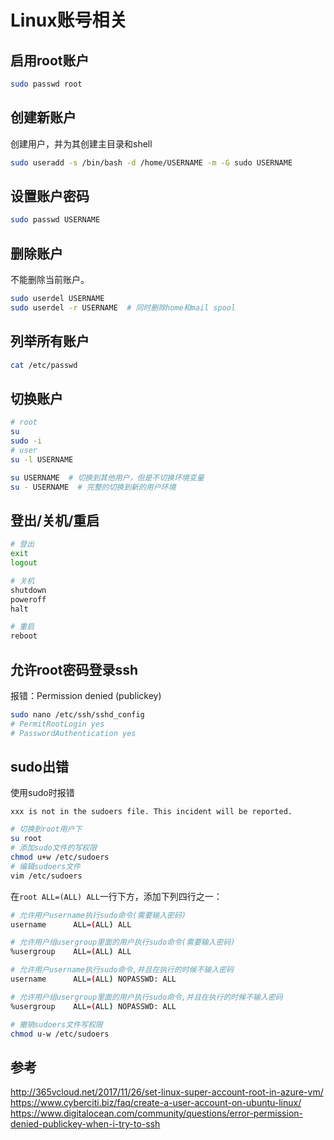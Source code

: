 # Linux账号相关



## 启用root账户

```bash
sudo passwd root
```



## 创建新账户

创建用户，并为其创建主目录和shell 

```bash
sudo useradd -s /bin/bash -d /home/USERNAME -m -G sudo USERNAME
```



## 设置账户密码

```bash
sudo passwd USERNAME
```



## 删除账户

不能删除当前账户。

```bash
sudo userdel USERNAME
sudo userdel -r USERNAME  # 同时删除home和mail spool
```



## 列举所有账户

```bash
cat /etc/passwd
```



## 切换账户

```bash
# root
su
sudo -i
# user
su -l USERNAME

su USERNAME  # 切换到其他用户，但是不切换环境变量 
su - USERNAME  # 完整的切换到新的用户环境
```



## 登出/关机/重启

```bash
# 登出
exit
logout

# 关机
shutdown
poweroff
halt

# 重启
reboot
```



## 允许root密码登录ssh

报错：Permission denied (publickey)

```bash
sudo nano /etc/ssh/sshd_config
# PermitRootLogin yes
# PasswordAuthentication yes
```



## sudo出错

使用sudo时报错
```
xxx is not in the sudoers file. This incident will be reported.
```

```bash
# 切换到root用户下
su root
# 添加sudo文件的写权限 
chmod u+w /etc/sudoers
# 编辑sudoers文件
vim /etc/sudoers
```

在`root ALL=(ALL) ALL`一行下方，添加下列四行之一：

```bash
# 允许用户username执行sudo命令(需要输入密码)
username      ALL=(ALL) ALL

# 允许用户组usergroup里面的用户执行sudo命令(需要输入密码)
%usergroup    ALL=(ALL) ALL

# 允许用户username执行sudo命令,并且在执行的时候不输入密码
username      ALL=(ALL) NOPASSWD: ALL

# 允许用户组usergroup里面的用户执行sudo命令,并且在执行的时候不输入密码
%usergroup    ALL=(ALL) NOPASSWD: ALL
```

```bash
# 撤销sudoers文件写权限 
chmod u-w /etc/sudoers
```



## 参考

http://365vcloud.net/2017/11/26/set-linux-super-account-root-in-azure-vm/
https://www.cyberciti.biz/faq/create-a-user-account-on-ubuntu-linux/
https://www.digitalocean.com/community/questions/error-permission-denied-publickey-when-i-try-to-ssh


